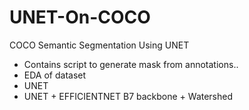 # UNET-On-COCO
COCO Semantic Segmentation Using UNET
* Contains script to generate mask from annotations..
* EDA of dataset
* UNET
* UNET + EFFICIENTNET B7 backbone + Watershed
